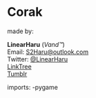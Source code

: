 # Corak

made by:  
  
  **LinearHaru** (*Vand™*)  
Email: S2Haru@outlook.com  
Twitter: [@LinearHaru](https://twitter.com/LinearHaru)  
[LinkTree](https://linktr.ee/linearharu)  
[Tumblr](https://linearharu.tumblr.com/)  


imports:
-pygame
